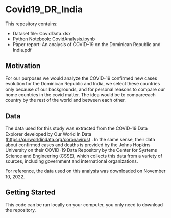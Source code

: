 # Covid19_DR_India

This repository contains:

* Dataset file: CovidData.xlsx
* Python Notebook: CovidAnalysis.ipynb
* Paper report: An analysis of COVID–19 on the Dominican Republic and India.pdf

## Motivation

For our purposes we would analyze the COVID-19 confirmed new cases evolution for the Dominican Republic and India, we select these countries only because of our backgrounds, 
and for personal reasons to compare our home countries in the covid matter. The idea would be to compareeach country by the rest of the world and between each other.

## Data

The data used for this study was extracted from the COVID-19 Data Explorer developed by Our World In Data (https://ourworldindata.org/coronavirus)
. In the same sense, their data about confirmed cases and deaths is provided by the Johns Hopkins University on their
COVID-19 Data Repository by the Center for Systems Science and Engineering (CSSE), which collects this data
from a variety of sources, including government and international organizations. <br />

For reference, the data used on this analysis was downloaded on November 10, 2022.

## Getting Started

This code can be run locally on your computer, you only need to download the repository. 







